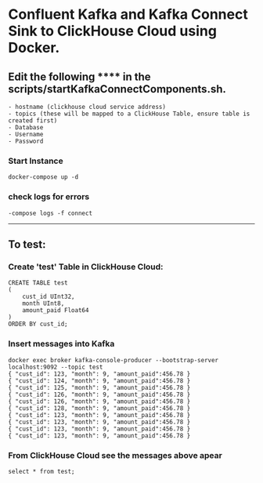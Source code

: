 # Confluent Kafka and Kafka Connect Sink to ClickHouse Cloud using Docker.

## Edit the following **** in the scripts/startKafkaConnectComponents.sh.
```
- hostname (clickhouse cloud service address)
- topics (these will be mapped to a ClickHouse Table, ensure table is created first)
- Database
- Username
- Password
```

### Start Instance
```
docker-compose up -d
```

### check logs for errors
```
-compose logs -f connect
```

-----------------------------------------------------------------------
## To test:

### Create 'test' Table in ClickHouse Cloud:
```
CREATE TABLE test
(
    cust_id UInt32,
    month UInt8,
    amount_paid Float64
)
ORDER BY cust_id;
```
### Insert messages into Kafka
```
docker exec broker kafka-console-producer --bootstrap-server localhost:9092 --topic test
{ "cust_id": 123, "month": 9, "amount_paid":456.78 }
{ "cust_id": 124, "month": 9, "amount_paid":456.78 }
{ "cust_id": 125, "month": 9, "amount_paid":456.78 }
{ "cust_id": 126, "month": 9, "amount_paid":456.78 }
{ "cust_id": 126, "month": 9, "amount_paid":456.78 }
{ "cust_id": 128, "month": 9, "amount_paid":456.78 }
{ "cust_id": 123, "month": 9, "amount_paid":456.78 }
{ "cust_id": 123, "month": 9, "amount_paid":456.78 }
{ "cust_id": 123, "month": 9, "amount_paid":456.78 }
{ "cust_id": 123, "month": 9, "amount_paid":456.78 }
```
### From ClickHouse Cloud see the messages above apear
```
select * from test;
```

